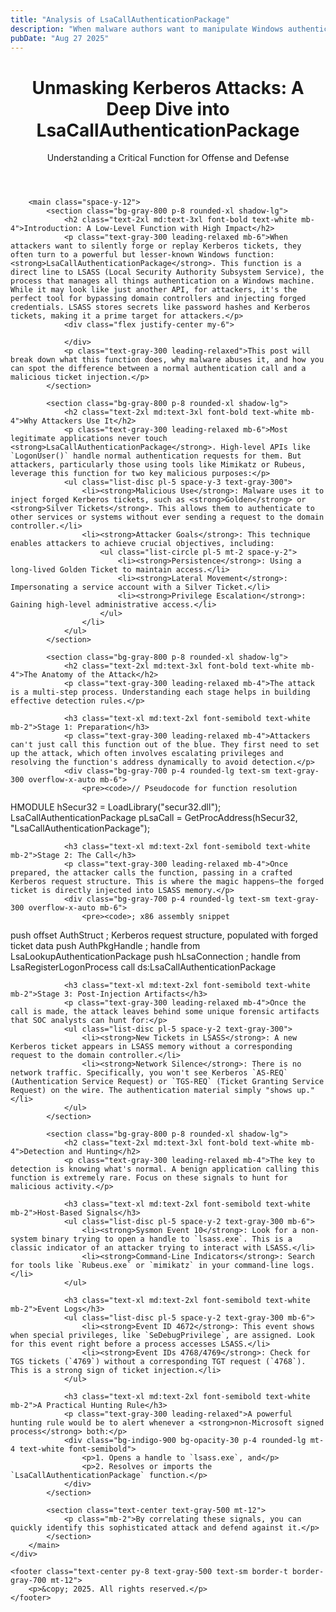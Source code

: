 ```yaml
---
title: "Analysis of LsaCallAuthenticationPackage"
description: "When malware authors want to manipulate Windows authentication, one of their most valuable targets is Kerberos. At the heart of Kerberos interactions inside Windows lies the function LsaCallAuthenticationPackage."
pubDate: "Aug 27 2025"
---
```

<head>
    <meta charset="UTF-8">
    <meta name="viewport" content="width=device-width, initial-scale=1.0">
    <title>Unmasking Kerberos Attacks: A Deep Dive into LsaCallAuthenticationPackage</title>
    <script src="https://cdn.tailwindcss.com"></script>
    <link href="https://fonts.googleapis.com/css2?family=Inter:wght@400;600;700&display=swap" rel="stylesheet">
    </head>
        <style>
        body {
            font-family: 'Inter', sans-serif;
            @apply bg-gray-900 text-gray-200;
            word-wrap: break-word;
            overflow-wrap: break-word;
            hyphens: auto;
        }
        pre {
            white-space: pre-wrap;
            word-wrap: break-word;
            overflow-wrap: break-word;
        }
    </style>
</head>
<body class="antialiased">
    <div class="container mx-auto px-4 md:px-8 lg:px-16 py-12 max-w-4xl">
        <header class="text-center mb-12">
            <h1 class="text-3xl md:text-5xl font-extrabold text-white leading-tight mb-4">Unmasking Kerberos Attacks: A Deep Dive into LsaCallAuthenticationPackage</h1>
            <p class="text-lg md:text-xl text-gray-400">Understanding a Critical Function for Offense and Defense</p>
        </header>

        <main class="space-y-12">
            <section class="bg-gray-800 p-8 rounded-xl shadow-lg">
                <h2 class="text-2xl md:text-3xl font-bold text-white mb-4">Introduction: A Low-Level Function with High Impact</h2>
                <p class="text-gray-300 leading-relaxed mb-6">When attackers want to silently forge or replay Kerberos tickets, they often turn to a powerful but lesser-known Windows function: <strong>LsaCallAuthenticationPackage</strong>. This function is a direct line to LSASS (Local Security Authority Subsystem Service), the process that manages all things authentication on a Windows machine. While it may look like just another API, for attackers, it's the perfect tool for bypassing domain controllers and injecting forged credentials. LSASS stores secrets like password hashes and Kerberos tickets, making it a prime target for attackers.</p>
                <div class="flex justify-center my-6">
                    
                </div>
                <p class="text-gray-300 leading-relaxed">This post will break down what this function does, why malware abuses it, and how you can spot the difference between a normal authentication call and a malicious ticket injection.</p>
            </section>

            <section class="bg-gray-800 p-8 rounded-xl shadow-lg">
                <h2 class="text-2xl md:text-3xl font-bold text-white mb-4">Why Attackers Use It</h2>
                <p class="text-gray-300 leading-relaxed mb-6">Most legitimate applications never touch <strong>LsaCallAuthenticationPackage</strong>. High-level APIs like `LogonUser()` handle normal authentication requests for them. But attackers, particularly those using tools like Mimikatz or Rubeus, leverage this function for two key malicious purposes:</p>
                <ul class="list-disc pl-5 space-y-3 text-gray-300">
                    <li><strong>Malicious Use</strong>: Malware uses it to inject forged Kerberos tickets, such as <strong>Golden</strong> or <strong>Silver Tickets</strong>. This allows them to authenticate to other services or systems without ever sending a request to the domain controller.</li>
                    <li><strong>Attacker Goals</strong>: This technique enables attackers to achieve crucial objectives, including:
                        <ul class="list-circle pl-5 mt-2 space-y-2">
                            <li><strong>Persistence</strong>: Using a long-lived Golden Ticket to maintain access.</li>
                            <li><strong>Lateral Movement</strong>: Impersonating a service account with a Silver Ticket.</li>
                            <li><strong>Privilege Escalation</strong>: Gaining high-level administrative access.</li>
                        </ul>
                    </li>
                </ul>
            </section>

            <section class="bg-gray-800 p-8 rounded-xl shadow-lg">
                <h2 class="text-2xl md:text-3xl font-bold text-white mb-4">The Anatomy of the Attack</h2>
                <p class="text-gray-300 leading-relaxed mb-4">The attack is a multi-step process. Understanding each stage helps in building effective detection rules.</p>

                <h3 class="text-xl md:text-2xl font-semibold text-white mb-2">Stage 1: Preparation</h3>
                <p class="text-gray-300 leading-relaxed mb-4">Attackers can't just call this function out of the blue. They first need to set up the attack, which often involves escalating privileges and resolving the function's address dynamically to avoid detection.</p>
                <div class="bg-gray-700 p-4 rounded-lg text-sm text-gray-300 overflow-x-auto mb-6">
                    <pre><code>// Pseudocode for function resolution
HMODULE hSecur32 = LoadLibrary("secur32.dll");
LsaCallAuthenticationPackage pLsaCall = GetProcAddress(hSecur32, "LsaCallAuthenticationPackage");</code></pre>
                </div>

                <h3 class="text-xl md:text-2xl font-semibold text-white mb-2">Stage 2: The Call</h3>
                <p class="text-gray-300 leading-relaxed mb-4">Once prepared, the attacker calls the function, passing in a crafted Kerberos request structure. This is where the magic happens—the forged ticket is directly injected into LSASS memory.</p>
                <div class="bg-gray-700 p-4 rounded-lg text-sm text-gray-300 overflow-x-auto mb-6">
                    <pre><code>; x86 assembly snippet
push offset AuthStruct       ; Kerberos request structure, populated with forged ticket data
push AuthPkgHandle           ; handle from LsaLookupAuthenticationPackage
push hLsaConnection          ; handle from LsaRegisterLogonProcess
call ds:LsaCallAuthenticationPackage</code></pre>
                </div>

                <h3 class="text-xl md:text-2xl font-semibold text-white mb-2">Stage 3: Post-Injection Artifacts</h3>
                <p class="text-gray-300 leading-relaxed mb-4">Once the call is made, the attack leaves behind some unique forensic artifacts that SOC analysts can hunt for:</p>
                <ul class="list-disc pl-5 space-y-2 text-gray-300">
                    <li><strong>New Tickets in LSASS</strong>: A new Kerberos ticket appears in LSASS memory without a corresponding request to the domain controller.</li>
                    <li><strong>Network Silence</strong>: There is no network traffic. Specifically, you won't see Kerberos `AS-REQ` (Authentication Service Request) or `TGS-REQ` (Ticket Granting Service Request) on the wire. The authentication material simply "shows up."</li>
                </ul>
            </section>

            <section class="bg-gray-800 p-8 rounded-xl shadow-lg">
                <h2 class="text-2xl md:text-3xl font-bold text-white mb-4">Detection and Hunting</h2>
                <p class="text-gray-300 leading-relaxed mb-4">The key to detection is knowing what's normal. A benign application calling this function is extremely rare. Focus on these signals to hunt for malicious activity.</p>
                
                <h3 class="text-xl md:text-2xl font-semibold text-white mb-2">Host-Based Signals</h3>
                <ul class="list-disc pl-5 space-y-2 text-gray-300 mb-6">
                    <li><strong>Sysmon Event 10</strong>: Look for a non-system binary trying to open a handle to `lsass.exe`. This is a classic indicator of an attacker trying to interact with LSASS.</li>
                    <li><strong>Command-Line Indicators</strong>: Search for tools like `Rubeus.exe` or `mimikatz` in your command-line logs.</li>
                </ul>

                <h3 class="text-xl md:text-2xl font-semibold text-white mb-2">Event Logs</h3>
                <ul class="list-disc pl-5 space-y-2 text-gray-300 mb-6">
                    <li><strong>Event ID 4672</strong>: This event shows when special privileges, like `SeDebugPrivilege`, are assigned. Look for this event right before a process accesses LSASS.</li>
                    <li><strong>Event IDs 4768/4769</strong>: Check for TGS tickets (`4769`) without a corresponding TGT request (`4768`). This is a strong sign of ticket injection.</li>
                </ul>

                <h3 class="text-xl md:text-2xl font-semibold text-white mb-2">A Practical Hunting Rule</h3>
                <p class="text-gray-300 leading-relaxed">A powerful hunting rule would be to alert whenever a <strong>non-Microsoft signed process</strong> both:</p>
                <div class="bg-indigo-900 bg-opacity-30 p-4 rounded-lg mt-4 text-white font-semibold">
                    <p>1. Opens a handle to `lsass.exe`, and</p>
                    <p>2. Resolves or imports the `LsaCallAuthenticationPackage` function.</p>
                </div>
            </section>

            <section class="text-center text-gray-500 mt-12">
                <p class="mb-2">By correlating these signals, you can quickly identify this sophisticated attack and defend against it.</p>
            </section>
        </main>
    </div>

    <footer class="text-center py-8 text-gray-500 text-sm border-t border-gray-700 mt-12">
        <p>&copy; 2025. All rights reserved.</p>
    </footer>
</body>